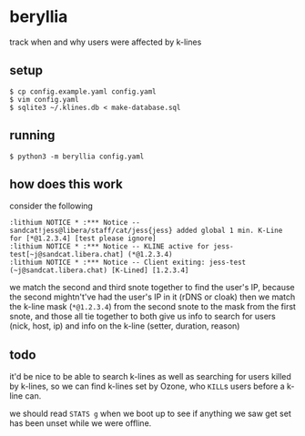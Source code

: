 # beryllia

track when and why users were affected by k-lines

## setup

```
$ cp config.example.yaml config.yaml
$ vim config.yaml
$ sqlite3 ~/.klines.db < make-database.sql
```

## running

```
$ python3 -m beryllia config.yaml
```

## how does this work

consider the following

```
:lithium NOTICE * :*** Notice -- sandcat!jess@libera/staff/cat/jess{jess} added global 1 min. K-Line for [*@1.2.3.4] [test please ignore]
:lithium NOTICE * :*** Notice -- KLINE active for jess-test[~j@sandcat.libera.chat] (*@1.2.3.4)
:lithium NOTICE * :*** Notice -- Client exiting: jess-test (~j@sandcat.libera.chat) [K-Lined] [1.2.3.4]
```

we match the second and third snote together to find the user's IP, because
the second mightn't've had the user's IP in it (rDNS or cloak) then we match
the k-line mask (`*@1.2.3.4`) from the second snote to the mask from the first
snote, and those all tie together to both give us info to search for users
(nick, host, ip) and info on the k-line (setter, duration, reason)

## todo

it'd be nice to be able to search k-lines as well as searching for users
killed by k-lines, so we can find k-lines set by Ozone, who `KILL`s users
before a k-line can.

we should read `STATS g` when we boot up to see if anything we saw get set has
been unset while we were offline.

